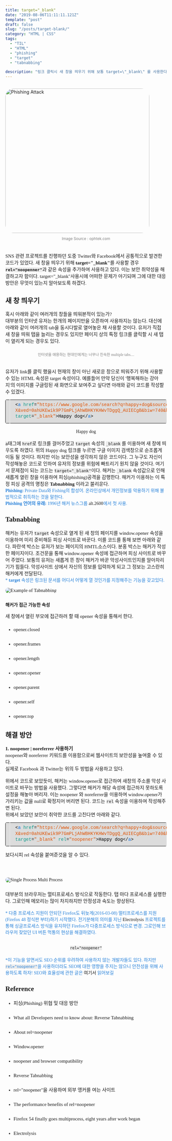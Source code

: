```yaml
---
title: target="_blank"
date: "2019-08-06T11:11:11.121Z"
template: "post"
draft: false
slug: "/posts/target-blank/"
category: "HTML | CSS"
tags:
  - "TIL"
  - "HTML"
  - "phishing"
  - "target"
  - "tabnabbing"

description: "링크 클릭시 새 창을 띄우기 위해 보통 target=\"_blank\" 를 사용한다. 하지만 이는 보안상 문제가 될 수 있기에 안전한 대응방법을 알아보도록 하겠다."
---
```

<head>
<style>
  code {
    background-color: #ececec
  }
  p {
    font-size: 15px;
  }
  tr{
    text-align: right;
  }
  sub{
    font-size: 14px;
    vertical-align: middle;
    padding: 0px;
    color: #2680d9;
  }
  li{
    margin: 20px 0px;
    /* list-style: none; */
  }
  strong{
    font-size: 18px;
    vertical-align: middle;
  }
  small{
    color: #808080;
  }
  #rcorners {
    border-radius: 25px;
    border: 2px solid #dd4ecf;
    padding: 20px; 
    width: 200px;
    height: 150px;  
  }
  .rdimg {
    border-radius: 25px;
  }
  img{
    margin-bottom: 10px;
  }
  ol, ul{
    line-height: 25px;
    font-size: 15px;
  }
  .alignR{
    text-align: left;
  }
  table{
    font-size: 16px;
  }
  table {
    width: 100%;
  }
  td, th{
    border: 1px solid black;
    text-align: left;
    text-indent: 10px;
    font-size: 14px;
  }
  tr:first-child{
    background-color: #DCDCDC;
  }
  center {
    line-height: 1.5;
  }
  a { 
    text-decoration: none;
  }
</style>
<link href="https://fonts.googleapis.com/css?family=Sunflower:300&display=swap" rel="stylesheet">
<body>
  <img src="/media/phishing.jpg" alt="Phishing Attack" class=rdimg width="450" vspace= "15">
  <small><center>Image Source : ophtek.com</center></small><br>
  <div style="font-family:Sunflower;">
  <p>
    SNS 관련 프로젝트를 진행하던 도중 Twitter와 Facebook에서 공통적으로 발견한 코드가 있었다. 새 창을 띄우기 위해 <b>target="_blank"</b>를 사용할 경우 <b><code>rel="noopenner"</code></b>과 같은 속성을 추가하여 사용하고 있다. 이는 보안 취약성을 해결하고자 함이다. target="_blank"사용시에 어떠한 문제가 야기되며 그에 대한 대응방안은 무엇이 있는지 알아보도록 하겠다.
  </p>
  <h2>새 창 띄우기</h2>
  <p>혹시 아래와 같이 여러개의 창들을 띄워본적이 있는가? <br>
  대부분의 인터넷 유저는 한개의 페이지만을 오픈하여 사용하지는 않는다. 대신에 아래와 같이 여러개의 tab을 동시다발로 열어놓은 채 사용할 것이다. 유저가 직접 새 창을 띄워 탭을 늘리는 경우도 있지만 페이지 상의 특정 링크를 클릭할 시 새 탭이 열리게 되는 경우도 있다.</p>
  <img src="/media/multiTab.png"  alt="" class="rdimg">
  <small><center>인터넷을 애용하는 현대인에게는 너무나 친숙한 multiple tabs....</center></small><br>
  <p>
    <!--여기다 글을 써줄 것-->
    유저가 link를 클릭 했을시 현재의 창이 아닌 새로운 창으로 띄워주기 위해 사용할 수 있는 HTML 속성은 target 속성이다. 예를들어 만약 당신이 '행복해하는 강아지'의 이미지를 구글링된 새 화면으로 보여주고 싶다면 아래와 같이 코드를 작성할 수 있겠다.
    <div class="colorscripter-code" style="color:#010101;font-family:Consolas, 'Liberation Mono', Menlo, Courier, monospace !important; position:relative !important;overflow:auto"><table class="colorscripter-code-table" style="margin:0;padding:0;border:none;background-color:#fafafa;border-radius:4px;" cellspacing="0" cellpadding="0"><tr><td style="padding:6px;border-right:2px solid #e5e5e5"><div style="margin:0;padding:0;word-break:normal;text-align:right;color:#666;font-family:Consolas, 'Liberation Mono', Menlo, Courier, monospace !important;line-height:130%"><div style="line-height:130%"></div><div style="line-height:130%"></div><div style="line-height:130%"></div><div style="line-height:130%"></div></div></td><td style="padding:6px 0;text-align:left"><div style="margin:0;padding:0;color:#010101;font-family:Consolas, 'Liberation Mono', Menlo, Courier, monospace !important;line-height:130%"><div style="padding:0 6px; white-space:pre; line-height:130%"><span style="color:#010101">&lt;</span><span style="color:#066de2">a</span>&nbsp;<span style="color:#0a9989">href</span>=<span style="color:#df5000">"https://www.google.com/search?q=happy+dog&amp;source=lnms&amp;tbm=isch&amp;sa=</span></div><div style="padding:0 6px; white-space:pre; line-height:130%"><span style="color:#df5000">X&amp;ved=0ahUKEwik9P7GmPLjAhWBHKYKHWvTDggQ_AUIECgB&amp;biw=740&amp;bih=665#imgrc=_"</span><span style="color:#0a9989"></span>&nbsp;<span style="color:#0a9989"></span></div><div style="padding:0 6px; white-space:pre; line-height:130%"><span style="color:#0a9989">target</span>=<span style="color:#df5000">"_blank"</span><span style="color:#0a9989"></span><span style="color:#010101">&gt;</span>Happy&nbsp;dog<span style="color:#010101">&lt;</span><span style="color:#010101">/</span><span style="color:#066de2">a</span><span style="color:#010101">&gt;</span></div><div style="padding:0 6px; white-space:pre; line-height:130%">&nbsp;</div></div><div style="text-align:right;margin-top:-13px;margin-right:5px;font-size:9px;font-style:italic"></td></tr></table></div>
  </p>
  <center><a href="https://www.google.com/search?q=happy+dog&source=lnms&tbm=isch&sa=X&ved=0ahUKEwik9P7GmPLjAhWBHKYKHWvTDggQ_AUIECgB&biw=740&bih=665#imgrc=_" 
target="_blank">Happy dog</a></center>
  <p>
    <code>a</code>태그에 <code>href</code>로 링크를 걸어주었고 <code>target</code> 속성의 <code>_blank</code> 를 이용하여 새 창에 띄우도록 하였다. 위의 Happy dog 링크를 누르면 구글 이미지 검색창으로 순조롭게 이동 될 것이다. 하지만 이는 보안성을 생각하지 않은 코드이다. 그 누구도 자신이 작성해놓은 코드로 인하여 유저의 정보를 위험에 빠트리기 원치 않을 것이다. 여기서 문제점이 되는 코드는 <code>target="_blank"</code>이다. 해커는 <code>_blank</code> 속성값으로 인해 새롭게 열린 창을 이용하여 피싱(phishing)공격을 감행한다. 해커가 이용하는 이 특정 피싱 공격의 명칭은 <b>Tabnabbing</b> 이라고 불리운다.<br>
    <sub><b>Phishing:</b> Private Data와 Fishing의 합성어. 온라인상에서 개인정보를 악용하기 위해 불법적으로 취득하는 것을 말한다.<br>
    <b>Phishing 언어의 유래: </b>1996년 해커 뉴스그룹 <a href="https://www.2600.com/" target="_blank" rel="noopener">alt.2600</a>에서 첫 사용. </sub>   
  </p>
  <h2>Tabnabbing</h2>
  <p>
    <!-- nab 이라는 단어가 의미하듯이 해커는 tab을 통해---를 가져간다.  -->
    해커는 유저가 <code>target</code> 속성으로 열게 된 새 창의 페이지를 window.opener 속성을 이용하여 미리 준비해둔 피싱 사이트로 바꾼다. 이를 코드를 통해 보면 아래와 같다. 파란색 박스는 유저가 보는 페이지의 HMTL소스이다. 분홍 박스는 해커가 작성한 페이지이다. 조건문을 통해 window.opener 속성에 접근하여 피싱 사이트로 바꾸어 주었다. 보통의 유저는 새롭게 뜬 창이 해커가 바꾼 악성사이트인지를 알아차리기가 힘들다. 악성사이트 상에서 자신의 정보를 입력하게 되고 그 정보는 고스란히 해커에게 전달된다.<br>
    <sub>* <b>target</b> 속성은 링크된 문서를 어디서 어떻게 열 것인가를 지정해주는 기능을 갖고있다.</sub>
    <img src="/media/tabnabEg.png" alt="Example of Tabnabbing" class="rdimg" vspace= "15">
  </p>
  <b>해커가 접근 가능한 속성</b><br>
  <p>
    새 창에서 열린 부모에 접근하려 할 때 opener 속성을 통해서 한다.
    <ul>
      <li>opener.closed</li>
      <li>opener.frames</li>
      <li>opener.length</li>
      <li>opener.opener</li>
      <li>opener.parent</li>
      <li>opener.self</li>
      <li>opener.top</li>
    </ul>
  </p>
  <h2>해결 방안</h2>
  <p>
    <b>1. noopener | noreferrer 사용하기</b><br>
    noopener와 noreferrer 키워드를 이용함으로써 웹사이트의 보안성을 높여줄 수 있다.<br> 
    실제로 Facebook 과 Twitter는 위의 두 방법을 사용하고 있다.<br><br>
    위에서 코드로 보았듯이, 해커는 window.opener로 접근하여 새창의 주소를 악성 사이트로 바꾸는 방법을 사용했다. 그렇다면 해커가 해당 속성에 접근하지 못하도록 설정을 해놓아 버리자. 이는 noopener 와 noreferrer을 이용하여 window.opener가 가리키는 값을 null로 확정지어 버리면 된다. 코드는 <code>rel</code> 속성을 이용하여 작성해주면 된다.
    <br>
    위에서 보았던 보안이 취약한 코드를 고친다면 아래와 같다.
  </p>
  <div class="colorscripter-code" style="color:#010101;font-family:Consolas, 'Liberation Mono', Menlo, Courier, monospace !important; position:relative !important;overflow:auto"><table class="colorscripter-code-table" style="margin:0;padding:0;border:none;background-color:#fafafa;border-radius:4px;" cellspacing="0" cellpadding="0"><tr><td style="padding:6px;border-right:2px solid #e5e5e5"><div style="margin:0;padding:0;word-break:normal;text-align:right;color:#666;font-family:Consolas, 'Liberation Mono', Menlo, Courier, monospace !important;line-height:130%"><div style="line-height:130%"></div><div style="line-height:130%"></div><div style="line-height:130%"></div><div style="line-height:130%"></div></div></td><td style="padding:6px 0;text-align:left"><div style="margin:0;padding:0;color:#010101;font-family:Consolas, 'Liberation Mono', Menlo, Courier, monospace !important;line-height:130%"><div style="padding:0 6px; white-space:pre; line-height:130%"><span style="color:#010101">&lt;</span><span style="color:#066de2">a</span>&nbsp;<span style="color:#0a9989">href</span>=<span style="color:#df5000">"https://www.google.com/search?q=happy+dog&amp;source=lnms&amp;tbm=isch&amp;sa=</span></div><div style="padding:0 6px; white-space:pre; line-height:130%"><span style="color:#df5000">X&amp;ved=0ahUKEwik9P7GmPLjAhWBHKYKHWvTDggQ_AUIECgB&amp;biw=740&amp;bih=665#imgrc=_"</span><span style="color:#0a9989"></span>&nbsp;<span style="color:#0a9989"></span></div><div style="padding:0 6px; white-space:pre; line-height:130%"><span style="color:#0a9989">target</span>=<span style="color:#df5000">"_blank"</span><span style="color:#0a9989"></span>&nbsp;<span style="color:#0a9989">rel</span>=<span style="color:#df5000">"noopener"</span><span style="color:#0a9989"></span><span style="color:#010101">&gt;</span>Happy&nbsp;dog<span style="color:#010101">&lt;</span><span style="color:#010101">/</span><span style="color:#066de2">a</span><span style="color:#010101">&gt;</span></div><div style="padding:0 6px; white-space:pre; line-height:130%">&nbsp;</div></div><div style="text-align:right;margin-top:-13px;margin-right:5px;font-size:9px;font-style:italic"><a href="http://colorscripter.com/info#e" target="_blank" style="color:#e5e5e5text-decoration:none"></a></div></td><td style="vertical-align:bottom;padding:0 2px 4px 0"><a href="http://colorscripter.com/info#e" target="_blank" style="text-decoration:none;color:white"><span style="font-size:9px;word-break:normal;background-color:#e5e5e5;color:white;border-radius:10px;padding:1px"></span></a></td></tr></table></div>
  <p>
    보다시피 rel 속성을 붙여준것을 알 수 있다. 
  </p><br>
    <img src="/media/singleNmultiProcess.png" alt="Single Process Multi Process" class="rdimg" vspace= "30">
  <p>
    대부분의 브라우저는 멀티프로세스 방식으로 작동한다. 탭 마다 프로세스를 실행한다. 그로인해 메모리는 많이 차지하지만 안정성과 속도는 향상된다. <br>
    <br>
    <sub>* 다중 프로세스 지원이 안되던 Firefox도 뒤늦게(2016-03-08) 멀티프로세스를 지원(Firefox 48 정식판 부터)하기 시작했다. 전기분해의 의미를 지닌 <a href="https://wiki.mozilla.org/Electrolysis" target="_blank" rel="noopener noreferrer">Electrolysis</a> 프로젝트를 통해 싱글프로세스 방식을 유지하던 Firefox가 다중프로세스 방식으로 변경. 그로인해 브라우저 잦았던 UI 버튼 먹통의 현상을 해결하였다.</sub><br>
    <br>
    <!-- rel="noopener" 의 속성은 새 페이지에서 열린 
    rel=”noopener” attribute protects the new page to be accessed by the window.opener property and make sure it runs in a separate process.
    rel=”noreferrer” attribute has a similar quality, but it also prevents passing on the referrer information to the new page. -->
    <center><code>rel="noopener"</code></center><br>
    <sub> *이 기능을 알면서도 SEO 순위를 우려하여 사용하지 않는 개발자들도 있다. 하지만  <code>rel="noopener"</code>을 사용하더라도 SEO에 대한 영향을 주지는 않으니 안전성을 위해 사용하도록 하자! SEO와 효율성에 관한 글은 <a href="https://searchenginelaws.com/seo/what-is-rel-noopener-noreferrer-tag/" target="_blank" rel="noopener noreferrel">여기서</a> 읽어보길</sub>
  </p>
  <!-- <p>
    그렇다면 이번에는 브라우저 콘솔창에서 rel 속성을 사용한것과 그렇지 않았을때의 차이점을 비교해보도록 하자. 
  </p> -->
  <h2>Reference</h2>
  <p>
    <ul>
      <li> <a href="http://www.itfind.or.kr/WZIN/jugidong/1237/123701.htm" target="_blank" rel="noopener">피싱(Phishing) 위협 및 대응 방안</a></li>
      <li><a href="https://techblog.topdesk.com/security/developers-need-know-reverse-tabnabbing/" target="_blank" rel="noopener">What all Developers need to know about: Reverse Tabnabbing</a></li>
      <li><a href="https://mathiasbynens.github.io/rel-noopener/" target="_blank" rel="noopener">About rel=noopener</a></li>
      <li><a href="https://developer.mozilla.org/ko/docs/Web/API/Window/opener" target="_blank" rel="noopener">Window.opener</a></li>
      <li><a href="https://caniuse.com/#feat=rel-noopener" target="_blank" rel="noopener">noopener and browser compatibility</a></li>
      <li><a href="" target="_blank" rel="noopener noreferrer">Reverse Tabnabbing</a></li>
      <li><a href="https://developers.google.com/web/tools/lighthouse/audits/noopener?hl=ko" target="_blank" rel="noopener noreferrer">rel="noopener"을 사용하여 외부 앵커를 여는 사이트</li>
      <li><a href="https://jakearchibald.com/2016/performance-benefits-of-rel-noopener/" target="_blank" rel="noopener noreferrer">The performance benefits of rel=noopener</a></li>
      <li><a href="https://arstechnica.com/information-technology/2017/06/firefox-multiple-content-processes/" target="_blank" rel="noopener noreferrer">Firefox 54 finally goes multiprocess, eight years after work began</a></li>
      <li><a href="https://wiki.mozilla.org/Electrolysis" target="_blank" rel="noopener noreferrer">Electrolysis<a></li>
    </ul>
  </p>
</body>